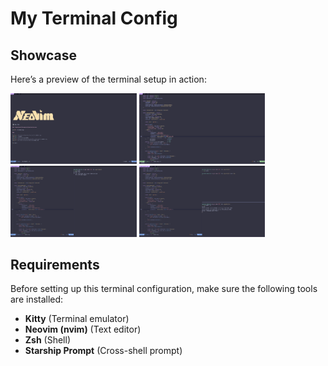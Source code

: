 # My Terminal Config  

## Showcase  
Here’s a preview of the terminal setup in action:  

<tr>
  <td><img src="./images/01.png" alt="Terminal Showcase 1" width="40%" /></td>
  <td><img src="./images/02.png" alt="Terminal Showcase 2" width="40%" /></td>
</tr>
<tr>
  <td><img src="./images/03.png" alt="Terminal Showcase 3" width="40%" /></td>
  <td><img src="./images/04.png" alt="Terminal Showcase 4" width="40%" /></td>
</tr>

## Requirements  
Before setting up this terminal configuration, make sure the following tools are installed:  

- **Kitty** (Terminal emulator)  
- **Neovim (nvim)** (Text editor)  
- **Zsh** (Shell)  
- **Starship Prompt** (Cross-shell prompt)  
